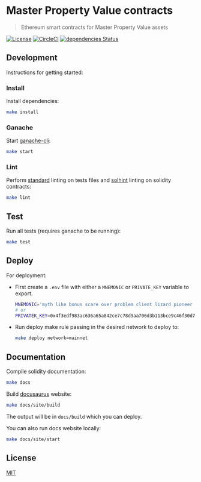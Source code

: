 # Master Property Value contracts

> Ethereum smart contracts for Master Property Value assets

[![License](http://img.shields.io/badge/license-MIT-blue.svg)](https://raw.githubusercontent.com/levelkdev/master-property-value-token/master/LICENSE)
[![CircleCI](https://circleci.com/gh/levelkdev/master-property-value-token.svg?style=svg)](https://circleci.com/gh/levelkdev/master-property-value-token)
[![dependencies Status](https://david-dm.org/levelkdev/master-property-value-token/status.svg)](https://david-dm.org/levelkdev/master-property-value-token)

## Development

Instructions for getting started:

### Install

Install dependencies:

```bash
make install
```

### Ganache

Start [ganache-cli](https://github.com/trufflesuite/ganache-cli):

```bash
make start
```

### Lint

Perform [standard](https://standardjs.com/) linting on tests files and [solhint](https://github.com/protofire/solhint) linting on solidity contracts:

```bash
make lint
```

## Test

Run all tests (requires ganache to be running):

```bash
make test
```

## Deploy

For deployment:

  - First create a `.env` file with either a `MNEMONIC` or `PRIVATE_KEY` variable to export.

    ```bash
    MNEMONIC='myth like bonus scare over problem client lizard pioneer submit female collect'
    # or
    PRIVATEK_KEY=0x4f3edf983ac636a65a842ce7c78d9aa706d3b113bce9c46f30d7d21715b23b1d
    ```
  - Run deploy make rule passing in the desired network to deploy to:

    ```bash
    make deploy network=mainnet
    ```

## Documentation

Compile solidity documentation:

```bash
make docs
```

Build [docusaurus](https://docusaurus.io/) website:

```bash
make docs/site/build
```

The output will be in `docs/build` which you can deploy.

You can also run docs website locally:

```bash
make docs/site/start
```

## License

[MIT](LICENSE)
